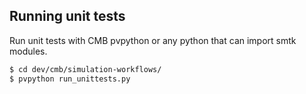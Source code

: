 ## Running unit tests

Run unit tests with CMB pvpython or any python that can import smtk modules.

```bash
$ cd dev/cmb/simulation-workflows/
$ pvpython run_unittests.py
```
